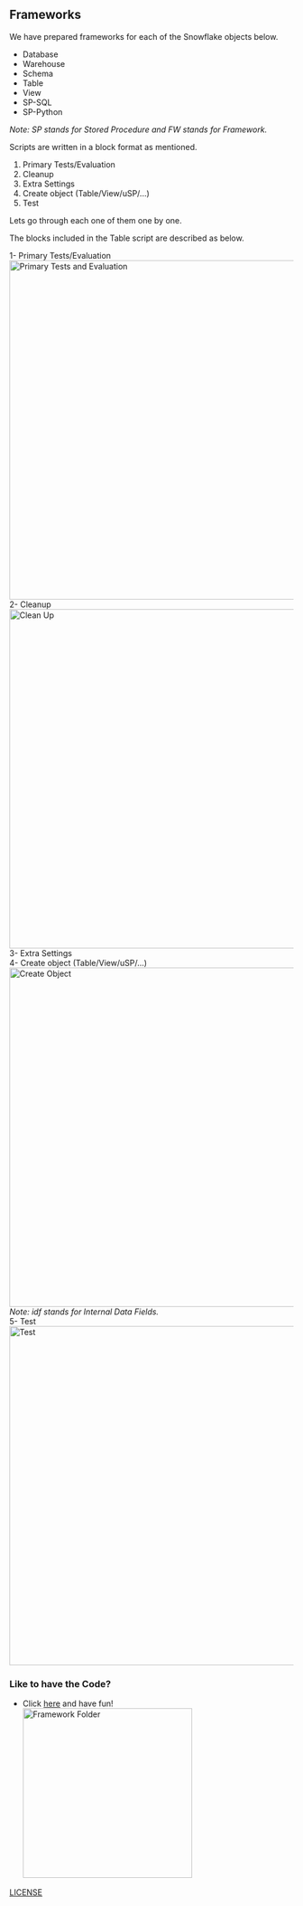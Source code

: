 ## Frameworks
We have prepared frameworks for each of the Snowflake objects below.
- Database
- Warehouse
- Schema
- Table
- View
- SP-SQL
- SP-Python

*Note: SP stands for Stored Procedure and FW stands for Framework.*

Scripts are written in a block format as mentioned.
1. Primary Tests/Evaluation
2. Cleanup
3. Extra Settings
4. Create object (Table/View/uSP/...)
5. Test

Lets go through each one of them one by one.

The blocks included in the Table script are described as below.

1- Primary Tests/Evaluation <br>
<img src="https://user-images.githubusercontent.com/114548387/213058849-7b670bb6-d263-49c9-bbfc-197315415d38.png" alt="Primary Tests and Evaluation" width="600"/><br>
2- Cleanup <br>
<img src="https://user-images.githubusercontent.com/114548387/213058972-b8e32901-6e06-4bf6-a184-b2588a35c0d5.png" alt="Clean Up" width="600"/><br>
3- Extra Settings <br>
4- Create object (Table/View/uSP/...) <br>
<img src="https://user-images.githubusercontent.com/114548387/213059514-ba5585e9-4eae-4621-89c8-81d9dd0eec06.png" alt="Create Object" width="600"/><br>
*Note: idf stands for Internal Data Fields.* <br>
5- Test <br>
<img src="https://user-images.githubusercontent.com/114548387/213060048-5d3029d6-b59c-485e-9ed3-2750384b1afd.png" alt="Test" width="600"/><br>

### Like to have the Code?
- Click [here](https://github.com/DataAccolade/Snowflake/tree/main/SnowSQL/2022-12-13%20SnowSQLFramework4Developers) and have fun! <br>
<img src="https://user-images.githubusercontent.com/114548387/213066397-aa5af86d-09dc-45d1-ade4-c7beb7074e83.png" alt="Framework Folder" width="300"/><br>


[LICENSE](/LICENSE)

